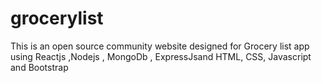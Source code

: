 # grocerylist
This is an open source community website designed for Grocery list app using Reactjs ,Nodejs , MongoDb , ExpressJsand HTML, CSS, Javascript and Bootstrap
